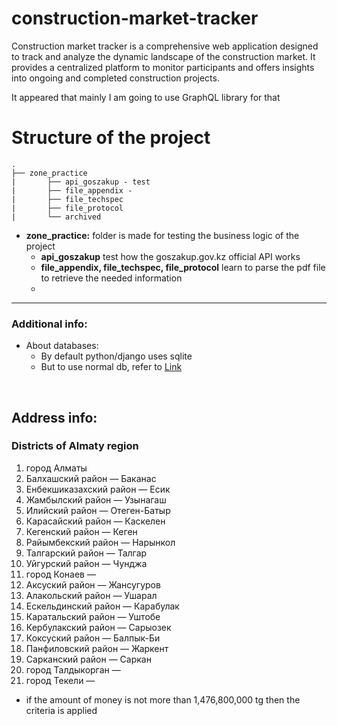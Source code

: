 # construction-market-tracker
Construction market tracker  is a comprehensive web application designed to track and analyze the dynamic landscape of the construction market. It provides a centralized platform to monitor participants and offers insights into ongoing and completed construction projects.

It appeared that mainly I am going to use GraphQL library for that

Structure of the project
========================
    .
    ├── zone_practice
    |       ├── api_goszakup - test 
    |       ├── file_appendix - 
    |       ├── file_techspec 
    |       ├── file_protocol
    |       └── archived  

- <b>zone_practice:</b> folder is made for testing the business logic of the project
  - <b>api_goszakup</b> test how the goszakup.gov.kz official API works
  - <b>file_appendix, file_techspec, file_protocol</b> learn to parse the pdf file to retrieve the needed information
  -  


---
### Additional info:
- About databases:
  - By default python/django uses sqlite
  - But to use normal db, refer to [Link](https://docs.djangoproject.com/en/5.0/intro/tutorial02/#database-setup)

<br>

## Address info:

### Districts of Almaty region
1. город Алматы
1. Балхашский район — Баканас
1. Енбекшиказахский район — Есик
1. Жамбылский район — Узынагаш
1. Илийский район — Отеген-Батыр
1. Карасайский район — Каскелен
1. Кегенский район — Кеген
1. Райымбекский район — Нарынкол
1. Талгарский район — Талгар
1. Уйгурский район — Чунджа
1. город Конаев —
1. Аксуский район — Жансугуров
1. Алакольский район — Ушарал
1. Ескельдинский район — Карабулак
1. Каратальский район — Уштобе
1. Кербулакский район — Сарыозек
1. Коксуский район — Балпык-Би
1. Панфиловский район — Жаркент
1. Сарканский район — Саркан
1. город Талдыкорган —
1. город Текели —

- if the amount of money is not more than 1,476,800,000 tg then the criteria is applied